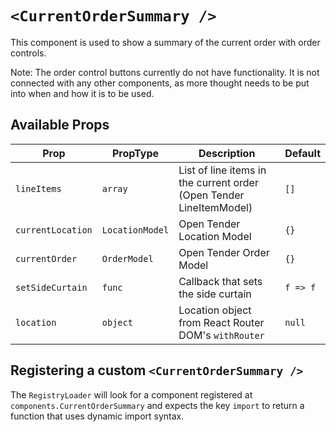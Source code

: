 # `<CurrentOrderSummary />`

This component is used to show a summary of the current order with order controls.

Note: The order control buttons currently do not have functionality. It is not connected with any other components, as more thought needs to be put into when and how it is to be used.

## Available Props

| Prop              | PropType        | Description                                                         | Default  |
| ----------------- | --------------- | ------------------------------------------------------------------- | -------- |
| `lineItems`       | `array`         | List of line items in the current order (Open Tender LineItemModel) | `[]`     |
| `currentLocation` | `LocationModel` | Open Tender Location Model                                          | `{}`     |
| `currentOrder`    | `OrderModel`    | Open Tender Order Model                                             | `{}`     |
| `setSideCurtain`  | `func`          | Callback that sets the side curtain                                 | `f => f` |
| `location`        | `object`        | Location object from React Router DOM's `withRouter`                | `null`   |

## Registering a custom `<CurrentOrderSummary />`

The `RegistryLoader` will look for a component registered at `components.CurrentOrderSummary` and expects the key `import` to return a function that uses dynamic import syntax.

